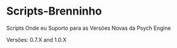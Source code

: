 # Scripts-Brenninho
Scripts Onde eu Suporto para as Versões Novas da Psych Engine

Versões: 0.7.X and 1.0.X
